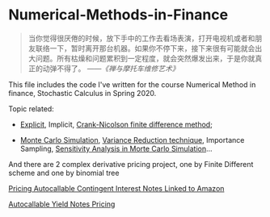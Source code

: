 # Numerical-Methods-in-Finance

> 当你觉得很厌倦的时候，放下手中的工作去看场表演，打开电视机或者和朋友联络一下，暂时离开那台机器。如果你不停下来，接下来很有可能就会出大问题。所有枯燥和问题累积到一定程度，就会突然爆发出来，于是你就真正的动弹不得了。
                                                        *——《禅与摩托车维修艺术》*



This file includes the code I've written for the course Numerical Method in finance, Stochastic Calculus in Spring 2020.

Topic related: 
* [Explicit](https://github.com/jieqian2/Numerical-Methods-in-Finance/blob/master/1.1.Explicit%20Finite%20Difference%20Scheme%20for%20Transport%20Equation%20.cpp), Implicit, [Crank-Nicolson finite difference method](https://github.com/jieqian2/Numerical-Methods-in-Finance/blob/master/2.Crank-Nicolson%20scheme%20and%20down-and-out%20barrier%20option.cpp); 

* [Monte Carlo Simulation](https://github.com/jieqian2/Numerical-Methods-in-Finance/blob/master/3.Plain%20Monte%20Carlo.cpp), [Variance Reduction technique](https://github.com/jieqian2/Numerical-Methods-in-Finance/blob/master/4.1.MC%20simulation%20with%20Contorl%20Variates.ipynb), Importance Sampling, [Sensitivity Analysis in Morte Carlo Simulation](https://github.com/jieqian2/Numerical-Methods-in-Finance/blob/master/5.Sensitivity%20analysis%20in%20Monte%20Carlo%20Simulation.cpp)...

And there are 2 complex derivative pricing project, one by Finite Different scheme and one by binomial tree

[Pricing Autocallable Contingent Interest Notes Linked to Amazon](https://github.com/jieqian2/Numerical-Methods-in-Finance/blob/master/Pricing%20Callable%20Contingent%20Interest%20Note%20Linked%20to%20Amazon.md)

[Autocallable Yield Notes Pricing](https://github.com/jieqian2/Numerical-Methods-in-Finance/blob/master/Pricing%20Autocallable%20Yield%20Notes.md)
